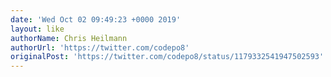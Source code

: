 ```yaml
---
date: 'Wed Oct 02 09:49:23 +0000 2019'
layout: like
authorName: Chris Heilmann
authorUrl: 'https://twitter.com/codepo8'
originalPost: 'https://twitter.com/codepo8/status/1179332541947502593'
---
```

